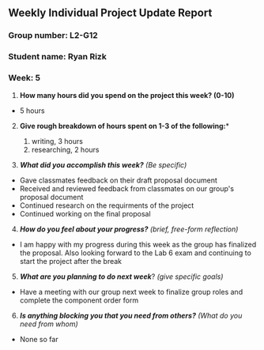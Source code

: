 ## Weekly Individual Project Update Report
### Group number: L2-G12
### Student name: Ryan Rizk
### Week: 5 

1. **How many hours did you spend on the project this week? (0-10)**
  - 5 hours

2. **Give rough breakdown of hours spent on 1-3 of the following:***
   1. writing, 3 hours
   2. researching, 2 hours

3. ***What did you accomplish this week?*** _(Be specific)_
  - Gave classmates feedback on their draft proposal document
  - Received and reviewed feedback from classmates on our group's proposal document
  - Continued research on the requirments of the project
  - Continued working on the final proposal
 
4. ***How do you feel about your progress?*** _(brief, free-form reflection)_
  - I am happy with my progress during this week as the group has finalized the proposal. Also looking forward to the Lab 6 exam and continuing to start the project after the break

5. ***What are you planning to do next week***? _(give specific goals)_
  - Have a meeting with our group next week to finalize group roles and complete the component order form 

6. ***Is anything blocking you that you need from others?*** _(What do you need from whom)_
  - None so far

